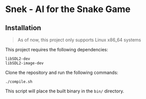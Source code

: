# Snek - AI for the Snake Game

## Installation

> As of now, this project only supports Linux x86_64 systems

This project requires the following dependencies:

```
libSDL2-dev
libSDL2-image-dev
```

Clone the repository and run the following commands:

```
./compile.sh
```

This script will place the built binary in the `bin/` directory.
